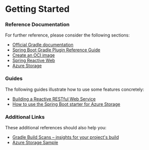 # Getting Started

### Reference Documentation
For further reference, please consider the following sections:

* [Official Gradle documentation](https://docs.gradle.org)
* [Spring Boot Gradle Plugin Reference Guide](https://docs.spring.io/spring-boot/3.3.3/gradle-plugin)
* [Create an OCI image](https://docs.spring.io/spring-boot/3.3.3/gradle-plugin/packaging-oci-image.html)
* [Spring Reactive Web](https://docs.spring.io/spring-boot/docs/3.3.3/reference/htmlsingle/index.html#web.reactive)
* [Azure Storage](https://microsoft.github.io/spring-cloud-azure/current/reference/html/index.html#resource-handling)

### Guides
The following guides illustrate how to use some features concretely:

* [Building a Reactive RESTful Web Service](https://spring.io/guides/gs/reactive-rest-service/)
* [How to use the Spring Boot starter for Azure Storage](https://aka.ms/spring/msdocs/storage)

### Additional Links
These additional references should also help you:

* [Gradle Build Scans – insights for your project's build](https://scans.gradle.com#gradle)
* [Azure Storage Sample](https://aka.ms/spring/samples/latest/storage)

